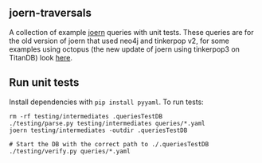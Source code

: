 joern-traversals
-------------

A collection of example [joern](https://github.com/fabsx00/joern) queries with unit tests. These queries are for the old version of joern that used neo4j and tinkerpop v2, for some examples using octopus (the new update of joern using tinkerpop3 on TitanDB) look [here](https://tsyrklevich.net/2016/10/31/notes-on-octopus-gremlin3/).

Run unit tests
--------------

Install dependencies with `pip install pyyaml`. To run tests:

    rm -rf testing/intermediates .queriesTestDB
    ./testing/parse.py testing/intermediates queries/*.yaml
    joern testing/intermediates -outdir .queriesTestDB

    # Start the DB with the correct path to ./.queriesTestDB
    ./testing/verify.py queries/*.yaml
